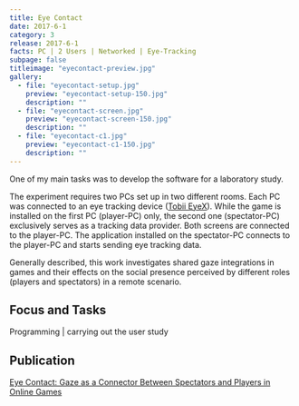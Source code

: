 ```yaml
---
title: Eye Contact
date: 2017-6-1
category: 3
release: 2017-6-1
facts: PC | 2 Users | Networked | Eye-Tracking
subpage: false
titleimage: "eyecontact-preview.jpg"
gallery:
  - file: "eyecontact-setup.jpg"
    preview: "eyecontact-setup-150.jpg"
    description: ""
  - file: "eyecontact-screen.jpg"
    preview: "eyecontact-screen-150.jpg"
    description: ""
  - file: "eyecontact-c1.jpg"
    preview: "eyecontact-c1-150.jpg"
    description: ""
---
```

One of my main tasks was to develop the software for a laboratory study.

The experiment requires two PCs set up in two different rooms.
Each PC was connected to an eye tracking device ([Tobii EyeX](http://www.tobii.com/xperience/})).
While the game is installed on the first PC (player-PC) only, the second one (spectator-PC) exclusively
serves as a tracking data provider. Both screens are connected to the player-PC.
The application installed on the spectator-PC connects to the player-PC and starts sending eye tracking data.

Generally described, this work investigates shared gaze integrations in games and their effects on the social presence perceived by different roles (players and spectators) in a remote scenario.

## Focus and Tasks
Programming | carrying out the user study

## Publication
[Eye Contact: Gaze as a Connector Between Spectators and Players in Online Games](https://link.springer.com/chapter/10.1007/978-3-319-66715-7_34)
